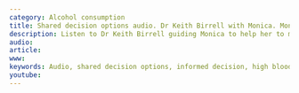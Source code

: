 ```yaml
---
category: Alcohol consumption
title: Shared decision options audio. Dr Keith Birrell with Monica. Monica’s health is affected by drinking too much. Monica drinks in a hazardous or harmful way.
description: Listen to Dr Keith Birrell guiding Monica to help her to make the connection between her drinking habits and her health concerns. Dr Birrell uses the structured brief intervention tool and negotiates a plan to reduce Monica’s alcohol intake.
audio: 
article: 
www: 
keywords: Audio, shared decision options, informed decision, high blood pressure, BP, risk reduction, heart attack, angina, stroke, alcohol, SBI tool, hazardous, harmful, drinking habit, units, Target, sensible, recommended, limit, poor sleep
youtube:
--- 
```

